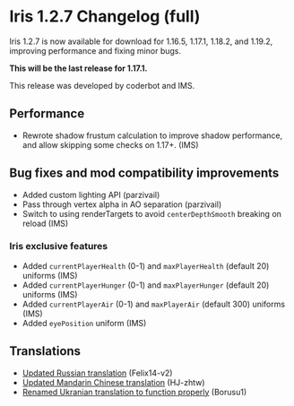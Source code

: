 # Iris 1.2.7 Changelog (full)

Iris 1.2.7 is now available for download for 1.16.5, 1.17.1, 1.18.2, and 1.19.2, improving performance and fixing minor bugs.

**This will be the last release for 1.17.1.**

This release was developed by coderbot and IMS.

## Performance

- Rewrote shadow frustum calculation to improve shadow performance, and allow skipping some checks on 1.17+. (IMS)

## Bug fixes and mod compatibility improvements

- Added custom lighting API (parzivail)
- Pass through vertex alpha in AO separation (parzivail)
- Switch to using renderTargets to avoid `centerDepthSmooth` breaking on reload (IMS)

### Iris exclusive features

- Added `currentPlayerHealth` (0-1) and `maxPlayerHealth` (default 20) uniforms (IMS)
- Added `currentPlayerHunger` (0-1) and `maxPlayerHunger` (default 20) uniforms (IMS)
- Added `currentPlayerAir` (0-1) and `maxPlayerAir` (default 300) uniforms (IMS)
- Added `eyePosition` uniform (IMS)

## Translations

- [Updated Russian translation](https://github.com/IrisShaders/Iris/pull/1592) (Felix14-v2)
- [Updated Mandarin Chinese translation](https://github.com/IrisShaders/Iris/pull/1581) (HJ-zhtw)
- [Renamed Ukranian translation to function properly](https://github.com/IrisShaders/Iris/pull/1594) (Borusu1)
